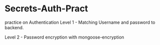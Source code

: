 # Secrets-Auth-Pract
practice on Authentication
Level 1 -
  Matching Username and password to backend.

Level 2 -
  Password encryption with mongoose-encryption
